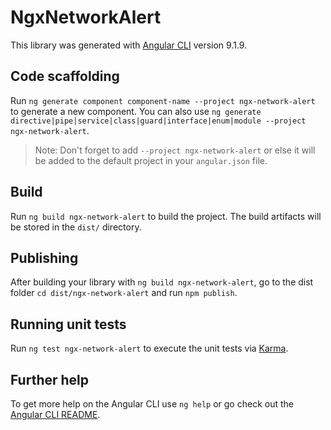# NgxNetworkAlert

This library was generated with [Angular CLI](https://github.com/angular/angular-cli) version 9.1.9.

## Code scaffolding

Run `ng generate component component-name --project ngx-network-alert` to generate a new component. You can also use `ng generate directive|pipe|service|class|guard|interface|enum|module --project ngx-network-alert`.
> Note: Don't forget to add `--project ngx-network-alert` or else it will be added to the default project in your `angular.json` file. 

## Build

Run `ng build ngx-network-alert` to build the project. The build artifacts will be stored in the `dist/` directory.

## Publishing

After building your library with `ng build ngx-network-alert`, go to the dist folder `cd dist/ngx-network-alert` and run `npm publish`.

## Running unit tests

Run `ng test ngx-network-alert` to execute the unit tests via [Karma](https://karma-runner.github.io).

## Further help

To get more help on the Angular CLI use `ng help` or go check out the [Angular CLI README](https://github.com/angular/angular-cli/blob/master/README.md).
